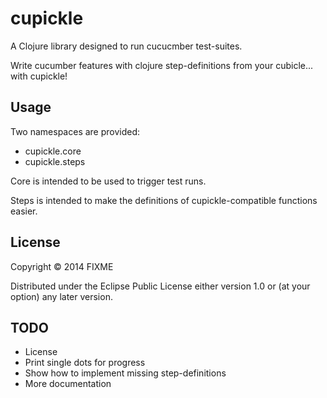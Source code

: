 # cupickle

A Clojure library designed to run cucucmber test-suites.

Write cucumber features with clojure step-definitions from your cubicle... with cupickle!

## Usage

Two namespaces are provided:

* cupickle.core
* cupickle.steps

Core is intended to be used to trigger test runs.

Steps is intended to make the definitions of cupickle-compatible functions easier.

## License

Copyright © 2014 FIXME

Distributed under the Eclipse Public License either version 1.0 or (at
your option) any later version.

## TODO

* License
* Print single dots for progress
* Show how to implement missing step-definitions
* More documentation
